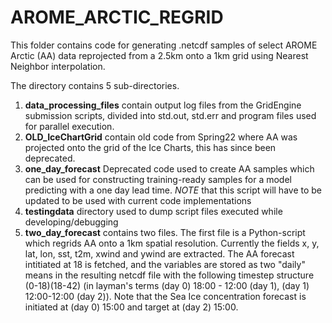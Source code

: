 # AROME_ARCTIC_REGRID

This folder contains code for generating .netcdf samples of select AROME Arctic (AA) data reprojected from a 2.5km onto a 1km grid using Nearest Neighbor interpolation.

The directory contains 5 sub-directories. 

1. **data_processing_files** contain output log files from the GridEngine submission scripts, divided into std.out, std.err and program files used for parallel execution.
2. **OLD_IceChartGrid** contain old code from Spring22 where AA was projected onto the grid of the Ice Charts, this has since been deprecated.
3. **one_day_forecast** Deprecated code used to create AA samples which can be used for constructing training-ready samples for a model predicting with a one day lead time. *NOTE* that this script will have to be updated to be used with current code implementations
4. **testingdata** directory used to dump script files executed while developing/debugging
5. **two_day_forecast** contains two files. The first file is a Python-script which regrids AA onto a 1km spatial resolution. Currently the fields x, y, lat, lon, sst, t2m, xwind and ywind are extracted. The AA forecast intitiated at 18 is fetched, and the variables are stored as two "daily" means in the resulting netcdf file with the following timestep structure (0-18)(18-42) (in layman's terms (day 0) 18:00 - 12:00 (day 1), (day 1) 12:00-12:00 (day 2)). Note that the Sea Ice concentration forecast is initiated at (day 0) 15:00 and target at (day 2) 15:00.